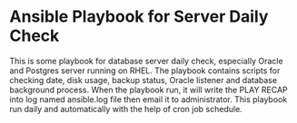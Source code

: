 # Ansible Playbook for Server Daily Check

This is some playbook for database server daily check, especially Oracle and Postgres server running on RHEL.
The playbook contains scripts for checking date, disk usage, backup status, Oracle listener and database background process.
When the playbook run, it will write the PLAY RECAP into log named ansible.log file then email it to administrator.
This playbook run daily and automatically with the help of cron job schedule.
